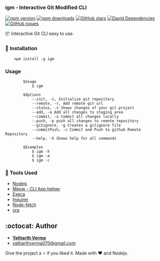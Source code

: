 ### igm - Interactive Git Modified CLI

[![npm version](https://img.shields.io/npm/v/igm.svg?style=flat-square)](https://www.npmjs.com/package/igm)
[![npm downloads](https://img.shields.io/npm/dt/igm.svg?style=flat-square)](https://www.npmjs.com/package/igm)
[![GitHub stars](https://img.shields.io/github/stars/yatharth1706/ig-InteractiveGit)](https://github.com/yatharth1706/ig-InteractiveGit/stargazers)
[![David Dependencies](https://img.shields.io/david/yatharth1706/ig-InteractiveGit.svg?style=flat-square)](https://david-dm.org/yatharth1706/ig-InteractiveGit)
[![GitHub issues](https://img.shields.io/github/issues/yatharth1706/ig-InteractiveGit)](https://github.com/yatharth1706ig-InteractiveGit/issues)

:package: Interactive Git CLI easy to use.

### :floppy_disk: Installation

```
    npm install -g igm
```

### Usage

```
        $Usage
            $ igm

        $Options
            --init, -i, Initialize git repository
            --remote, -r, Add remote git url
            --status, -s Shows changes of your git project
            --add, -a Add all changes to staging area
            --commit, -o Commit all changes locally
            --push, -p push all changes to remote repository
            --gitignore, -g Creates a gitignore file
            --commitPush, -c Commit and Push to github Remote Repository
            --help, -h Shows help for all commands

        $Examples
            $ igm -h
            $ igm -a
            $ igm -c
```

### :wrench: Tools Used

- [Nodejs](https://nodejs.org/en/docs/) 
- [Meow - CLI App helper](https://www.npmjs.com/package/meow)
- [Execa](https://www.npmjs.com/package/execa)
- [Inquirer](https://www.npmjs.com/package/inquirer)
- [Node-fetch](https://www.npmjs.com/package/node-fetch)
- [ora](https://www.npmjs.com/package/ora)

## :octocat: Author

- **[Yatharth Verma](https://yatharth1706.github.io)**
- yatharthverma070@gmail.com

Give the project a :star: if you liked it.
Made with :heart: and Nodejs.

